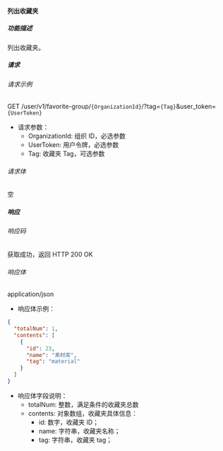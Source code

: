 #### 列出收藏夹

##### 功能描述

列出收藏夹。


##### 请求

###### 请求示例
GET /user/v1/favorite-group/`{OrganizationId}`/?tag=`{Tag}`&user_token=`{UserToken}`

- 请求参数：
  - OrganizationId: 组织 ID，必选参数
  - UserToken: 用户令牌，必选参数
  - Tag: 收藏夹 Tag，可选参数
###### 请求体

空
##### 响应

###### 响应码

获取成功，返回 HTTP 200 OK

###### 响应体

application/json

- 响应体示例：

```json
{
  "totalNum": 1,
  "contents": [
    {
      "id": 23,
      "name": "素材库",
      "tag": "material"
    }
  ]
}
```

- 响应体字段说明：
  - totalNum: 整数，满足条件的收藏夹总数
  - contents: 对象数组，收藏夹具体信息：
    - id: 数字，收藏夹 ID；
    - name: 字符串，收藏夹名称；
    - tag: 字符串，收藏夹 tag；
